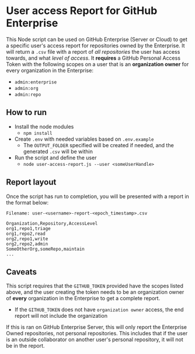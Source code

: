 # User access Report for GitHub Enterprise

This Node script can be used on GitHub Enterprise (Server or Cloud) to get a specific user's access report for repositories owned by the Enterprise. It will return a `.csv` file with a report of *all repositories* the user has access towards, and what *level of access*. It **requires** a GitHub Personal Access Token with the following scopes on a user that is an **organization owner** for every organization in the Enterprise:
  - `admin:enterprise`
  - `admin:org`
  - `admin:repo`

## How to run
- Install the node modules
  - `npm install`
- Create `.env` with needed variables based on `.env.example`
  - The `OUTPUT_FOLDER` specified will be created if needed, and the generated `.csv` will be within
- Run the script and define the user
  - `node user-access-report.js --user <someUserHandle>`

## Report layout
Once the script has run to completion, you will be presented with a report in the format below:

`Filename: user-<username>-report-<epoch_timestamp>.csv`

```csv
Organization,Repository,AccessLevel
org1,repo1,triage
org1,repo2,read
org2,repo1,write
org2,repo2,admin
SomeOtherOrg,someRepo,maintain
...
```

## Caveats
This script requires that the `GITHUB_TOKEN` provided have the scopes listed above, and the user creating the token needs to be an organization owner of **every** organization in the Enterprise to get a complete report.
  - If the `GITHUB_TOKEN` does not have `organization owner` access, the end report will not include the organization

If this is ran on GitHub Enterprise Server, this will only report the Enterprise Owned repositories, not personal repositories. This includes that if the user is an outside collaborator on another user's personal repository, it will not be in the report.
